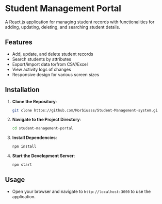 # Student Management Portal

A React.js application for managing student records with functionalities for adding, updating, deleting, and searching student details.

## Features
- Add, update, and delete student records
- Search students by attributes
- Export/import data to/from CSV/Excel
- View activity logs of changes
- Responsive design for various screen sizes

## Installation

1. **Clone the Repository**:
    ```bash
    git clone https://github.com/Morbiusss/Student-Management-system.git
    ```

2. **Navigate to the Project Directory**:
    ```bash
    cd student-management-portal
    ```

3. **Install Dependencies**:
    ```bash
    npm install
    ```

4. **Start the Development Server**:
    ```bash
    npm start
    ```

## Usage

- Open your browser and navigate to `http://localhost:3000` to use the application.




